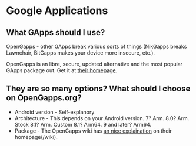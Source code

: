 # Google Applications
## What GApps should I use?
OpenGapps - other GApps break various sorts of things (NikGapps breaks Lawnchair, BitGapps makes your device more insecure, etc.).

OpenGapps is an libre, secure, updated alternative and the most popular GApps package out.
Get it at [their homepage](https://opengapps.org).

## They are so many options? What should I choose on OpenGapps.org?
- Android version - Self-explanory
- Architecture - This depends on your Android version. 7? Arm. 8.0? Arm. Stock 8.1? Arm. Custom 8.1? Arm64. 9 and later? Arm64.
- Package - The OpenGapps wiki has [an nice explaination](https://github.com/opengapps/opengapps/wiki/Package-Comparison) on their homepage(/wiki).
